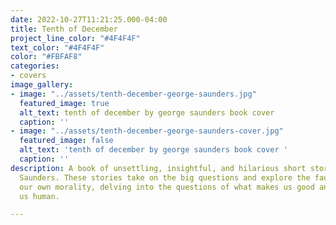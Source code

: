 ```yaml
---
date: 2022-10-27T11:21:25.000-04:00
title: Tenth of December
project_line_color: "#4F4F4F"
text_color: "#4F4F4F"
color: "#FBFAF8"
categories:
- covers
image_gallery:
- image: "../assets/tenth-december-george-saunders.jpg"
  featured_image: true
  alt_text: tenth of december by george saunders book cover
  caption: ''
- image: "../assets/tenth-december-george-saunders-cover.jpg"
  featured_image: false
  alt_text: 'tenth of december by george saunders book cover '
  caption: ''
description: A book of unsettling, insightful, and hilarious short stories by George
  Saunders. These stories take on the big questions and explore the fault lines of
  our own morality, delving into the questions of what makes us good and what makes
  us human.

---
```

